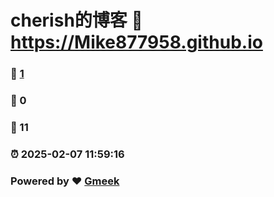 # cherish的博客 :link: https://Mike877958.github.io 
### :page_facing_up: [1](https://Mike877958.github.io/tag.html) 
### :speech_balloon: 0 
### :hibiscus: 11 
### :alarm_clock: 2025-02-07 11:59:16 
### Powered by :heart: [Gmeek](https://github.com/Meekdai/Gmeek)
